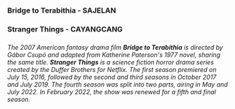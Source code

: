 ### Bridge to Terabithia - SAJELAN
### Stranger Things - CAYANGCANG
### 
### 
*The 2007 American fantasy drama film **Bridge to Terabithia** is directed by Gábor Csupó and adapted from Katherine Paterson's 1977 novel, sharing the same title.*
***Stranger Things** is a science fiction horror drama series created by the Duffer Brothers for Netflix. The first season premiered on July 15, 2016, followed by the second and third seasons in October 2017 and July 2019. The fourth season was split into two parts, airing in May and July 2022. In February 2022, the show was renewed for a fifth and final season.*
